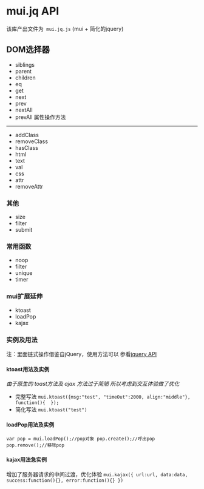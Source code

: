 mui.jq API 
==========

 该库产出文件为``` mui.jq.js``` (mui + 简化的jquery)

DOM选择器
------
- siblings
- parent
- children
- eq
- get
- next
- prev
- nextAll
- prevAll
属性操作方法
------------
- addClass
- removeClass
- hasClass
- html
- text
- val
- css
- attr
- removeAttr
### 其他 ###
- size
- filter
- submit
### 常用函数 ###
- noop
- filter
- unique
- timer
### mui扩展延伸 ###
- ktoast 
- loadPop
- kajax
### 实例及用法 ###
注：里面链式操作借鉴自jQuery，使用方法可以 参看[jquery API](http://jquery.cuishifeng.cn/)

#### ktoast用法及实例 ####
_由于原生的 toast方法及 ajax 方法过于简陋 所以考虑到交互体验做了优化_

- 完整写法
`mui.ktoast({msg:"test", "timeOut":2000, align:"middle"}, function(){  });`
- 简化写法
`mui.ktoast("test")`
 
#### loadPop用法及实例 ####
`var pop = mui.loadPop();//pop对象
pop.create();//呼出pop
pop.remove();//移除pop`
 
#### kajax用法急实例 ####
增加了服务器请求的中间过渡，优化体验
`mui.kajax({
url:url,
data:data,
success:function(){},
error:function(){}
})`